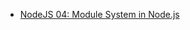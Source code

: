 - [NodeJS 04: Module System in Node.js](https://medium.com/@2001dkmaurya/nodejs-04-module-system-in-node-js-6fe32404c317)
